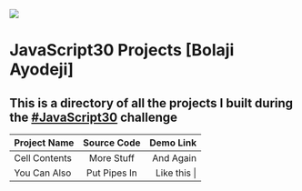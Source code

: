 ﻿![](https://javascript30.com/images/JS3-social-share.png)

# JavaScript30 Projects [Bolaji Ayodeji]

## This is a directory of all the projects I built during the [#JavaScript30](https://javascript30.com) challenge

| Project Name  | Source Code  |    Demo Link |
| :------------ | :----------: | -----------: |
| Cell Contents |  More Stuff  |    And Again |
| You Can Also  | Put Pipes In | Like this \| |
